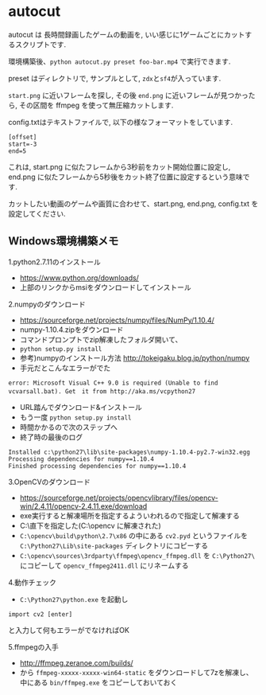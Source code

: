 # autocut

autocut は 長時間録画したゲームの動画を, いい感じに1ゲームごとにカットするスクリプトです.

環境構築後、`python autocut.py preset foo-bar.mp4` で実行できます.

preset はディレクトリで, サンプルとして, `zdx`と`sf4`が入っています.

`start.png` に近いフレームを探し, その後 `end.png` に近いフレームが見つかったら, その区間を ffmpeg を使って無圧縮カットします.

config.txtはテキストファイルで, 以下の様なフォーマットをしています.
```
[offset]
start=-3
end=5
```
これは, start.png に似たフレームから3秒前をカット開始位置に設定し, end.png に似たフレームから5秒後をカット終了位置に設定するという意味です.

カットしたい動画のゲームや画質に合わせて、start.png, end.png, config.txt を設定してください. 

## Windows環境構築メモ 
1.python2.7.11のインストール
- https://www.python.org/downloads/
- 上部のリンクからmsiをダウンロードしてインストール

2.numpyのダウンロード
- https://sourceforge.net/projects/numpy/files/NumPy/1.10.4/
- numpy-1.10.4.zipをダウンロード
- コマンドプロンプトでzip解凍したフォルダ開いて、
- `python setup.py install`
- 参考)numpyのインストール方法 http://tokeigaku.blog.jp/python/numpy
- 手元だとこんなエラーがでた
```
error: Microsoft Visual C++ 9.0 is required (Unable to find vcvarsall.bat). Get　it from http://aka.ms/vcpython27
```
- URL踏んでダウンロード&インストール
- もう一度 `python setup.py install`
- 時間かかるので次のステップへ
- 終了時の最後のログ
```
Installed c:\python27\lib\site-packages\numpy-1.10.4-py2.7-win32.egg
Processing dependencies for numpy==1.10.4
Finished processing dependencies for numpy==1.10.4
```

3.OpenCVのダウンロード
- https://sourceforge.net/projects/opencvlibrary/files/opencv-win/2.4.11/opencv-2.4.11.exe/download
- exe実行すると解凍場所を指定するよういわれるので指定して解凍する
- C:\直下を指定した(C:\opencv に解凍された)
- `C:\opencv\build\python\2.7\x86` の中にある `cv2.pyd` というファイルを `C:\Python27\Lib\site-packages` ディレクトリにコピーする
- `C:\opencv\sources\3rdparty\ffmpeg\opencv_ffmpeg.dll` を `C:\Python27\` にコピーして `opencv_ffmpeg2411.dll` にリネームする

4.動作チェック
- `C:\Python27\python.exe` を起動し
```
import cv2 [enter]
```
と入力して何もエラーがでなければOK

5.ffmpegの入手
- http://ffmpeg.zeranoe.com/builds/
- から `ffmpeg-xxxxx-xxxxx-win64-static` をダウンロードして7zを解凍し、中にある `bin/ffmpeg.exe` をコピーしておいておく

